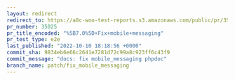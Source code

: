 ```yaml
---
layout: redirect
redirect_to: https://a8c-woo-test-reports.s3.amazonaws.com/public/pr/35025/e2e/index.html
pr_number: 35025
pr_title_encoded: "%5B7.0%5D+Fix+mobile+messaging"
pr_test_type: e2e
last_published: "2022-10-10 18:18:56 +0000"
commit_sha: 9834eb6e66c2641e7281d72c99a8c923ff6c43f9
commit_message: "docs: fix mobile_messaging phpdoc"
branch_name: patch/fix_mobile_messaging
---
```

